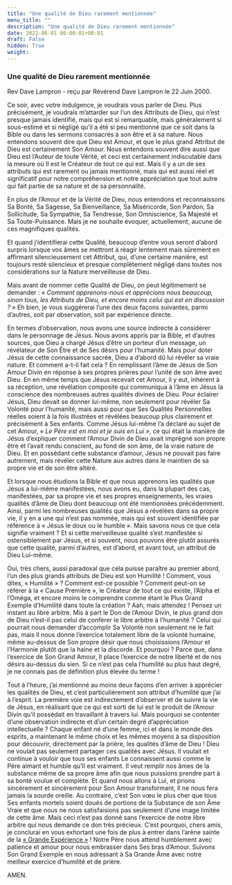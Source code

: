 ```yaml
---
title: "Une qualité de Dieu rarement mentionnée"
menu_title: ""
description: "Une qualité de Dieu rarement mentionnée"
date: 2022-06-01 06:00:01+00:01
draft: False
hidden: True
weight:
---
```

### Une qualité de Dieu rarement mentionnée

Rev Dave Lampron - reçu par Révérend Dave Lampron le 22 Juin 2000.

Ce soir, avec votre indulgence, je voudrais vous parler de Dieu. Plus précisément, je voudrais m’attarder sur l’un des Attributs de Dieu, qui n’est presque jamais identifié, mais qui est si remarquable, mais généralement si sous-estimé et si négligé qu’il a été si peu mentionné que ce soit dans la Bible ou dans les sermons consacrés à son être et à sa nature.
Nous entendons souvent dire que Dieu est Amour, et que le plus grand Attribut de Dieu est certainement Son Amour. Nous entendons souvent dire aussi que Dieu est l’Auteur de toute Vérité, et ceci est certainement indiscutable dans la mesure où Il est le Créateur de tout ce qui est. Mais il y a un de ses attributs qui est rarement ou jamais mentionné, mais qui est aussi réel et significatif pour notre compréhension et notre appréciation que tout autre qui fait partie de sa nature et de sa personnalité.

En plus de l’Amour et de la Vérité de Dieu, nous entendons et reconnaissons Sa Bonté, Sa Sagesse, Sa Bienveillance, Sa Miséricorde, Son Pardon, Sa Sollicitude, Sa Sympathie, Sa Tendresse, Son Omniscience, Sa Majesté et Sa Toute-Puissance. Mais je ne souhaite évoquer, actuellement, aucune de ces magnifiques qualités.

Et quand j’identifierai cette Qualité, beaucoup d’entre vous seront d’abord surpris lorsque vos âmes se mettront à réagir lentement mais sûrement en affirmant silencieusement cet Attribut, qui, d’une certaine manière, est toujours resté silencieux et presque complètement négligé dans toutes nos considérations sur la Nature merveilleuse de Dieu.

Mais avant de nommer cette Qualité de Dieu, on peut légitimement se demander : *« Comment apprenons-nous et apprécions nous beaucoup, sinon tous, les Attributs de Dieu, et encore moins celui qui est en discussion ? »* Eh bien, je vous suggérerai l’une des deux façons suivantes, parmi d’autres, soit par observation, soit par expérience directe.

En termes d’observation, nous avons une source indirecte à considérer dans le personnage de Jésus. Nous avons appris par la Bible, et d’autres sources, que Dieu a chargé Jésus d’être un porteur d’un message, un révélateur de Son Être et de Ses désirs pour l’humanité. Mais pour doter Jésus de cette connaissance sacrée, Dieu a d’abord dû lui révéler sa vraie nature. Et comment a-t-il fait cela ? En remplissant l’âme de Jésus de Son Amour Divin en réponse à ses propres prières pour l’unité de son âme avec Dieu. En en même temps que Jésus recevait cet Amour, il y eut, inhérent à sa réception, une révélation composite qui communiqua à l’âme en Jésus la conscience des nombreuses autres qualités divines de Dieu. Pour éclairer Jésus, Dieu devait se donner lui-même, non seulement pour révéler Sa Volonté pour l’humanité, mais aussi pour que Ses Qualités Personnelles réelles soient à la fois illustrées et révélées beaucoup plus clairement et précisément à Ses enfants. Comme Jésus lui-même l’a déclaré au sujet de cet Amour, *« Le Père est en moi et je suis en Lui »*, ce qui était la manière de Jésus d’expliquer comment l’Amour Divin de Dieu avait imprégné son propre être et l’avait rendu conscient, au fond de son âme, de la vraie nature de Dieu. Et en possédant cette substance d’amour, Jésus ne pouvait pas faire autrement, mais révéler cette Nature aux autres dans le maintien de sa propre vie et de son être altéré.

Et lorsque nous étudions la Bible et que nous apprenons les qualités que Jésus a lui-même manifestées, nous avons eu, dans la plupart des cas, manifestées, par sa propre vie et ses propres enseignements, les vraies qualités d’âme de Dieu dont beaucoup ont été mentionnées précédemment. Ainsi, parmi les nombreuses qualités que Jésus a révélées dans sa propre vie, il y en a une qui n’est pas nommée, mais qui est souvent identifiée par référence à « Jésus le doux ou le humble ». Mais savons nous ce que cela signifie vraiment ? Et si cette merveilleuse qualité s’est manifestée si ostensiblement par Jésus, et si souvent, nous pouvons être plutôt assurés que cette qualité, parmi d’autres, est d’abord, et avant tout, un attribut de Dieu Lui-même.

Oui, très chers, aussi paradoxal que cela puisse paraître au premier abord, l’un des plus grands attributs de Dieu est son Humilité ! Comment, vous dites, « Humilité » ? Comment est-ce possible ? Comment peut-on se référer à la « Cause Première », le Créateur de tout ce qui existe, l’Alpha et l’Oméga, et encore moins le comprendre comme étant le Plus Grand Exemple d’Humilité dans toute la création ? Aah, mais attendez ! Pensez un instant au libre arbitre. Mis à part le Don de l’Amour Divin, le plus grand don de Dieu n’est-il pas celui de conférer le libre arbitre à l’humanité ? Celui qui pourrait nous demander d’accomplir Sa Volonté non seulement ne le fait pas, mais Il nous donne l’exercice totalement libre de la volonté humaine, même au-dessus de Son propre désir que nous choisissions l’Amour et l’Harmonie plutôt que la haine et la discorde. Et pourquoi ? Parce que, dans l’exercice de Son Grand Amour, Il place l’exercice de notre liberté et de nos désirs au-dessus du sien. Si ce n’est pas cela l’humilité au plus haut degré, je ne connais pas de définition plus élevée du terme !

Tout à l’heure, j’ai mentionné au moins deux façons d’en arriver à apprécier les qualités de Dieu, et c’est particulièrement son attribut d’humilité que j’ai à l’esprit. La première voie est indirectement d’observer et de suivre la vie de Jésus, en réalisant que ce qui est sorti de lui est le produit de l’Amour Divin qu’il possédait en travaillant à travers lui. Mais pourquoi se contenter d’une observation indirecte et d’un certain degré d’appréciation intellectuelle ? Chaque enfant né d’une femme, ici et dans le monde des esprits, a maintenant le même choix et les mêmes moyens à sa disposition pour découvrir, directement par la prière, les qualités d’âme de Dieu ! Dieu ne voulait pas seulement partager ces qualités avec Jésus. Il voulait et continue à vouloir que tous ses enfants Le connaissent aussi comme le Père aimant et humble qu’Il est vraiment. Il veut remplir nos âmes de la substance même de sa propre âme afin que nous puissions prendre part à sa bonté voulue et complète. Et quand nous allons à Lui, et prions sincèrement et sincèrement pour Son Amour transformant, Il ne nous fera jamais la sourde oreille. Au contraire, c’est Son vœu le plus cher que tous Ses enfants mortels soient doués de portions de la Substance de son Âme Vraie et que nous ne nous satisfaisions pas seulement d’une image limitée de cette âme. Mais ceci n’est pas donné sans l’exercice de notre libre arbitre qui nous demande ce don très précieux. C’est pourquoi, chers amis, je conclurai en vous exhortant une fois de plus à entrer dans l’arène sainte de la [« Grande Expérience »](***************************) ! Notre Père nous attend humblement avec patience et amour pour nous embrasser dans Ses bras d’Amour. Suivons Son Grand Exemple en nous adressant à Sa Grande Âme avec notre meilleur exercice d’humilité et de prière.

AMEN.